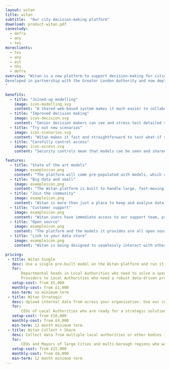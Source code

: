 ```yaml
---
layout: witan
title: witan
subtitle:  "Our city decision-making platform"
download: product-witan.pdf
casestudy:
  - defra
  - any
  - tes
moreclients:
  - tes
  - any
  - est
  - nhs
  - defra
overview: "Witan is a new platform to support decision-making for cities.
Developed in partnership with the Greater London Authority and now deployed with London’s 33 boroughs, it provides modelling tools and data management processes to help solve real city planning challenges.
"

benefits:
  - title: "Joined-up modelling"
    image: icon-modelling.svg
    content: "A shared web-based system makes it much easier to collaborate across interdependent teams whose models need to match up, for example housing and population."
  - title: "Improved decision making"
    image: icon-decision.svg
    content: "Senior decision makers can see and stress-test detailed versions and variations of projections, to help them make more data-driven decisions."
  - title: "Try out new scenarios"
    image: icon-scenarios.svg
    content: "Witan makes it fast and straightforward to test what-if scenarios where assumptions may change, for example seeing the implications of an increase in immigration for an area."
  - title: "Carefully control access"
    image: icon-access.svg
    content: "Security controls mean that models can be seen and shared only among the colleagues who need them, without needing to be completely locked away from everyone."

features:
  - title: "State of the art models"
    image: exampleicon.png
    content: "The platform will come pre-populated with models, which can be customised depending on your requirements. These will include demography, employment, local planning, waste and energy models."
  - title: "Big data and small"
    image: exampleicon.png
    content: "The Witan platform is built to handle large, fast-moving data sets such as sensor data, as well as small, less frequently updated data such as housing projections."
  - title: "Join the community"
    image: exampleicon.png
    content: "Witan is more than just a place to keep and analyse data. It’s a place to find other people who can help you find and use data. Through Witan, you will be able to get in contact with people around the world who are looking to solve similar city planning challenges."
  - title: "Customer support"
    image: exampleicon.png
    content: "Witan users have immediate access to our support team, providing you with technical and modelling help. Just click the ‘help’ button and let us know what you need help with, and one of our experts will get in touch. "
  - title: "Open source"
    image: exampleicon.png
    content: "The platform and the models it provides are all open source. Organisations can download and run their own version of Witan, or we can host and manage Witan for you."
  - title: "Link to your data store"
    image: exampleicon.png
    content: "Witan is being designed to seamlessly interact with other APIs, allowing you to use Witan to run models using data from both the Witan API and any other APIs available. "

pricing:
 - title: Witan Single
   desc: Use a single pre-built model on the Witan platform and run it with your own organisation’s data. Run unlimited scenarios. Share the results internally and externally.
   for:
       Departmental heads in Local Authorities who need to solve a specific problem, on a one-off or ongoing basis.
       Providers to Local Authorities who need a robust data-driven predictive model
   setup-cost: from £5,000
   monthly-cost: from £1,000
   min-term: no minimum term
 - title: Witan Strategic
   desc: Upload internal data from across your organisation. Use our core model set of pre-built models for cities and local government. Transform your data the way you need it. Control the sharing of all the data and results.
   for:
       CEOs of Local Authorities who are ready for a strategic solution to data sharing and data-driven decision-making across their organisation.
   setup-cost: from £10,000
   monthly-cost: from £4,000
   min-term: 12 month minimum term
 - title: Witan Collect + Share
   desc: Collect data from multiple local authorities or other bodies in a structured, schema-checked way. Use our core model set of pre-built models. Control the sharing of the data uploaded and the results.
   for:
       CEOs and Mayors of large Cities and multi-borough regions who want to embrace data-driven decision-making, and have a need to collect data from multiple local authorities.
   setup-cost: from £15,000
   monthly-cost: from £6,000
   min-term: 12 month minimum term
---
```

